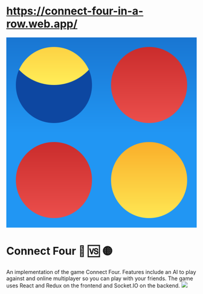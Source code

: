 # https://connect-four-in-a-row.web.app/
![icon](client/public/faviconTemplate.svg)
# Connect Four 🔴 🆚 🟡
An implementation of the game Connect Four. Features include an AI to play against and online multiplayer so you can play with your friends. The game uses React and Redux on the frontend and Socket.IO on the backend.
![](preview.gif)
